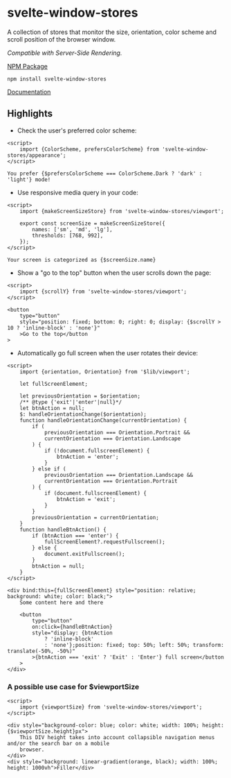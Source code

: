 # svelte-window-stores

A collection of stores that monitor the size, orientation, color scheme and scroll position of the browser window.

_Compatible with Server-Side Rendering._

[NPM Package](https://www.npmjs.com/package/svelte-window-stores)

`npm install svelte-window-stores`

[Documentation](https://github.com/cdellacqua/svelte-window-stores/blob/main/docs/README.md)

## Highlights

- Check the user's preferred color scheme:

```svelte
<script>
	import {ColorScheme, prefersColorScheme} from 'svelte-window-stores/appearance';
</script>

You prefer {$prefersColorScheme === ColorScheme.Dark ? 'dark' : 'light'} mode!
```

- Use responsive media query in your code:

```svelte
<script>
	import {makeScreenSizeStore} from 'svelte-window-stores/viewport';

	export const screenSize = makeScreenSizeStore({
		names: ['sm', 'md', 'lg'],
		thresholds: [768, 992],
	});
</script>

Your screen is categorized as {$screenSize.name}
```

- Show a "go to the top" button when the user scrolls down the page:

```svelte
<script>
	import {scrollY} from 'svelte-window-stores/viewport';
</script>

<button
	type="button"
	style="position: fixed; bottom: 0; right: 0; display: {$scrollY > 10 ? 'inline-block' : 'none'}"
	>Go to the top</button
>
```

- Automatically go full screen when the user rotates their device:

```svelte
<script>
	import {orientation, Orientation} from '$lib/viewport';

	let fullScreenElement;

	let previousOrientation = $orientation;
	/** @type {'exit'|'enter'|null}*/
	let btnAction = null;
	$: handleOrientationChange($orientation);
	function handleOrientationChange(currentOrientation) {
		if (
			previousOrientation === Orientation.Portrait &&
			currentOrientation === Orientation.Landscape
		) {
			if (!document.fullscreenElement) {
				btnAction = 'enter';
			}
		} else if (
			previousOrientation === Orientation.Landscape &&
			currentOrientation === Orientation.Portrait
		) {
			if (document.fullscreenElement) {
				btnAction = 'exit';
			}
		}
		previousOrientation = currentOrientation;
	}
	function handleBtnAction() {
		if (btnAction === 'enter') {
			fullScreenElement?.requestFullscreen();
		} else {
			document.exitFullscreen();
		}
		btnAction = null;
	}
</script>

<div bind:this={fullScreenElement} style="position: relative; background: white; color: black;">
	Some content here and there

	<button
		type="button"
		on:click={handleBtnAction}
		style="display: {btnAction
			? 'inline-block'
			: 'none'};position: fixed; top: 50%; left: 50%; transform: translate(-50%, -50%)"
		>{btnAction === 'exit' ? 'Exit' : 'Enter'} full screen</button
	>
</div>
```

### A possible use case for $viewportSize

```svelte
<script>
	import {viewportSize} from 'svelte-window-stores/viewport';
</script>

<div style="background-color: blue; color: white; width: 100%; height: {$viewportSize.height}px">
	This DIV height takes into account collapsible navigation menus and/or the search bar on a mobile
	browser.
</div>
<div style="background: linear-gradient(orange, black); width: 100%; height: 1000vh">Filler</div>
```
